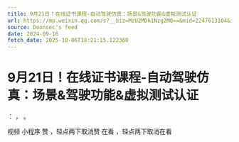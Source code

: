 ```yaml
---
title: 9月21日！在线证书课程-自动驾驶仿真：场景&驾驶功能&虚拟测试认证
url: https://mp.weixin.qq.com/s?__biz=MzU2MDk1Nzg2MQ==&mid=2247613104&idx=2&sn=86d8fc6b95a774d0327edae2d741b73e
source: Doonsec's feed
date: 2024-09-16
fetch_date: 2025-10-06T18:21:15.122360
---
```


# 9月21日！在线证书课程-自动驾驶仿真：场景&驾驶功能&虚拟测试认证

：
，
。

视频
小程序
赞
，轻点两下取消赞
在看
，轻点两下取消在看
